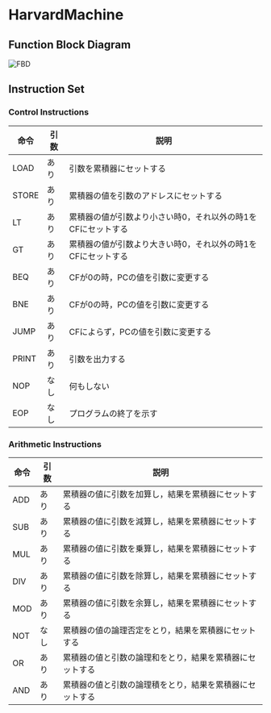 # HarvardMachine

## Function Block Diagram

![FBD](https://pbs.twimg.com/media/ElHJmVSUUAAEb0Z?format=png&name=large)

## Instruction Set

### Control Instructions
| 命令  | 引数  | 説明                                                    |
| ----- | ---- | ------------------------------------------------------- |
| LOAD  | あり  | 引数を累積器にセットする                                  |
| STORE | あり  | 累積器の値を引数のアドレスにセットする                     |
| LT    | あり  | 累積器の値が引数より小さい時0，それ以外の時1をCFにセットする |
| GT    | あり  | 累積器の値が引数より大きい時0，それ以外の時1をCFにセットする |
| BEQ   | あり  | CFが0の時，PCの値を引数に変更する                          |
| BNE   | あり  | CFが0の時，PCの値を引数に変更する                          |
| JUMP  | あり  | CFによらず，PCの値を引数に変更する                         |
| PRINT | あり  | 引数を出力する                                           |
| NOP   | なし  | 何もしない                                               |
| EOP   | なし  | プログラムの終了を示す                                    |

### Arithmetic Instructions
| 命令  | 引数  | 説明                                                    |
| ----- | ---- | ------------------------------------------------------- |
| ADD   | あり  | 累積器の値に引数を加算し，結果を累積器にセットする          |
| SUB   | あり  | 累積器の値に引数を減算し，結果を累積器にセットする          |
| MUL   | あり  | 累積器の値に引数を乗算し，結果を累積器にセットする          |
| DIV   | あり  | 累積器の値に引数を除算し，結果を累積器にセットする          |
| MOD   | あり  | 累積器の値に引数を余算し，結果を累積器にセットする          |
| NOT   | なし  | 累積器の値の論理否定をとり，結果を累積器にセットする        |
| OR    | あり  | 累積器の値と引数の論理和をとり，結果を累積器にセットする     |
| AND   | あり  | 累積器の値と引数の論理積をとり，結果を累積器にセットする     |
